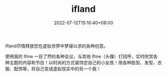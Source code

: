 ﻿---
weight: 
title: "ifland"
description: "ifland尽情释放您在虚拟世界中梦寐以求的各种创意。 "
date: 2022-07-12T15:10:40+08:00
lastmod: 2022-07-12T15:10:40+08:00
draft: false
authors: ["Cindy"]
featuredImage: "73.png"
link: "https://ifland.io/"
tags: ["ifland","ΠιΔβΙη½»"]
categories: ["navigation"]
navigation: ["ΠιΔβΙη½»"]
lightgallery: true
toc: true
pinned: false
recommend: false
recommend1: false
---
ifland尽情释放您在虚拟世界中梦寐以求的各种创意。 

使用我的 Ifme 一目了然的各种会议，与其他 Ifme（头像）打招呼，实时欣赏各种主题的内容和节目！以时尚的方式装饰您自己的小女孩！用各种脸型、发型、衣服、配饰等，将自己变成虚拟现实中的另一个我！